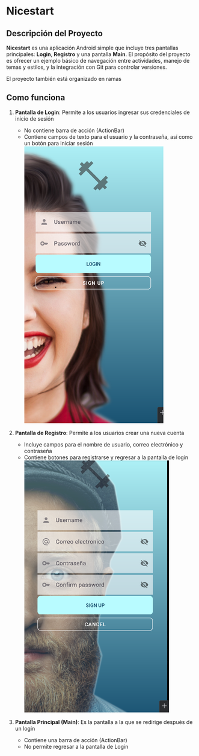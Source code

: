 # Nicestart

## Descripción del Proyecto
**Nicestart** es una aplicación Android simple que incluye tres pantallas principales: **Login**, **Registro** y una pantalla **Main**. El propósito del proyecto es ofrecer un ejemplo básico de navegación entre actividades, manejo de temas y estilos, y la integración con Git para controlar versiones.

El proyecto también está organizado en ramas

## Como funciona
1. **Pantalla de Login**: Permite a los usuarios ingresar sus credenciales de inicio de sesión
    - No contiene barra de acción (ActionBar)
    - Contiene campos de texto para el usuario y la contraseña, así como un botón para iniciar sesión
      ![img_1.png](img_1.png)

2. **Pantalla de Registro**: Permite a los usuarios crear una nueva cuenta
    - Incluye campos para el nombre de usuario, correo electrónico y contraseña
    - Contiene botones para registrarse y regresar a la pantalla de login
      ![img.png](img.png)
   
3. **Pantalla Principal (Main)**: Es la pantalla a la que se redirige después de un login
    - Contiene una barra de acción (ActionBar)
    - No permite regresar a la pantalla de Login
